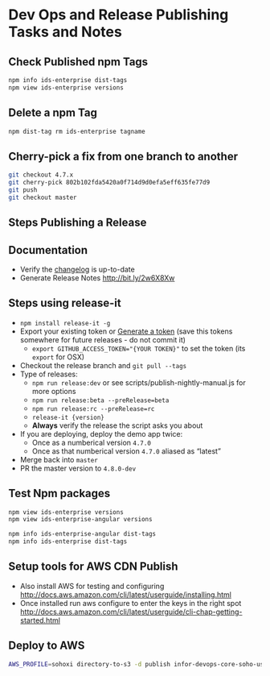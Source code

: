 # Dev Ops and Release Publishing Tasks and Notes

## Check Published npm Tags

```bash
npm info ids-enterprise dist-tags
npm view ids-enterprise versions
```

## Delete a npm Tag

```bash
npm dist-tag rm ids-enterprise tagname
```

## Cherry-pick a fix from one branch to another

```bash
git checkout 4.7.x
git cherry-pick 802b102fda5420a0f714d9d0efa5eff635fe77d9
git push
git checkout master
```

## Steps Publishing a Release

## Documentation

- Verify the [changelog](/changelog) is up-to-date
- Generate Release Notes <http://bit.ly/2w6X8Xw>

## Steps using release-it

- `npm install release-it -g`
- Export your existing token or [Generate a token](https://github.com/webpro/release-it#%EF%B8%8F-github-release) (save this tokens somewhere for future releases - do not commit it)
    - `export GITHUB_ACCESS_TOKEN="{YOUR TOKEN}"` to set the token (its `export` for OSX)
- Checkout the release branch and `git pull --tags`
- Type of releases:
    - `npm run release:dev` or see scripts/publish-nightly-manual.js for more options
    - `npm run release:beta --preRelease=beta`
    - `npm run release:rc --preRelease=rc`
    - `release-it {version}`
    - **Always** verify the release the script asks you about
- If you are deploying, deploy the demo app twice:
    - Once as a numberical version `4.7.0`
    - Once as that numberical version `4.7.0` aliased as “latest”
- Merge back into `master`
- PR the master version to `4.8.0-dev`

## Test Npm packages

```bash
npm view ids-enterprise versions
npm view ids-enterprise-angular versions

npm info ids-enterprise-angular dist-tags
npm info ids-enterprise dist-tags
```

## Setup tools for AWS CDN Publish

- Also install AWS for testing and configuring <http://docs.aws.amazon.com/cli/latest/userguide/installing.html>
- Once installed run aws configure to enter the keys in the right spot <http://docs.aws.amazon.com/cli/latest/userguide/cli-chap-getting-started.html>

## Deploy to AWS

```bash
AWS_PROFILE=sohoxi directory-to-s3 -d publish infor-devops-core-soho-us-east-1/sohoxi/4.3.3 -v
```
